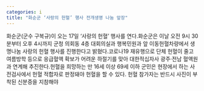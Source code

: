 ```yaml
---
categories: i
title: "화순군 ‘사랑의 헌혈’ 행사 전개생명 나눔 앞장"
---
```

화순군(군수 구복규)이 오는 17일 ‘사랑의 헌혈’ 행사를 연다.화순군은 이날 오전 9시 30분부터 오후 4시까지 군청 의회동 4층 대회의실과 행복민원과 앞 이동헌혈차량에서 생명나눔 사랑의 헌혈 행사를 진행한다고 밝혔다.코로나19 재유행으로 단체 헌혈이 줄고 여름방학 등으로 응급혈액 확보가 어려운 하절기를 맞아 대한적십자사 광주·전남 혈액원과 연계해 추진한다.헌혈을 희망하는 만 16세 이상 69세 이하 군민은 현장에서 하는 사전검사에서 헌혈 적합자로 판정돼야 헌혈을 할 수 있다. 헌혈 참가자는 반드시 사진이 부착된 신분증을 지참해야